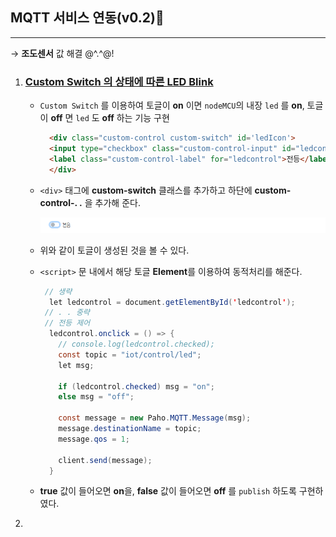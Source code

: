 ## MQTT 서비스 연동(v0.2)🗻
---
→ **조도센서** 값 해결 @^.^@!
1. ### [Custom Switch 의 상태에 따른 LED Blink](./templates/iot/mqtt.html)
   - `Custom Switch` 를 이용하여 토글이 **on** 이면 `nodeMCU`의 내장 `led` 를 **on**, 토글이 **off** 면 `led` 도 **off** 하는 기능 구현

      ```html
        <div class="custom-control custom-switch" id='ledIcon'>
        <input type="checkbox" class="custom-control-input" id="ledcontrol">
        <label class="custom-control-label" for="ledcontrol">전등</label>
        </div>
      ```
    - `<div>` 태그에 **custom-switch** 클래스를 추가하고 하단에 **custom-control-. .** 을 추가해 준다.

      ![](../img/v2_img1.PNG)
    - 위와 같이 토글이 생성된 것을 볼 수 있다.
    - `<script>` 문 내에서 해당 토글 **Element**를 이용하여 동적처리를 해준다.

      ```java
       // 생략
        let ledcontrol = document.getElementById('ledcontrol');
       // . . 중략
       // 전등 제어
        ledcontrol.onclick = () => {
          // console.log(ledcontrol.checked);
          const topic = "iot/control/led";
          let msg;

          if (ledcontrol.checked) msg = "on";
          else msg = "off";
          
          const message = new Paho.MQTT.Message(msg);
          message.destinationName = topic;
          message.qos = 1;
          
          client.send(message);
        }
      ```
    - **true** 값이 들어오면 **on**을, **false** 값이 들어오면 **off** 를 `publish` 하도록 구현하였다.
2. 